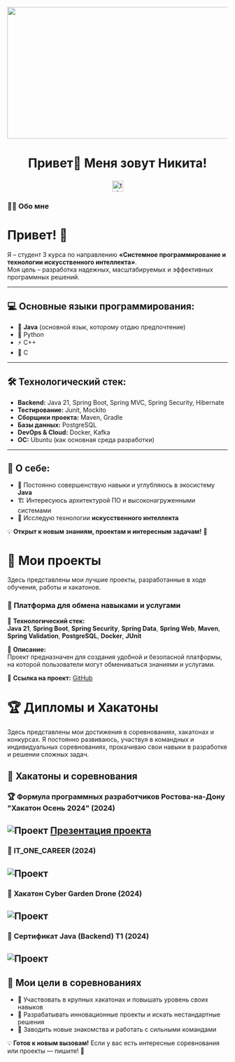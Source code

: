 <br clear="both">

<div align="center">
  <img height="300" width="600" src="https://user-images.githubusercontent.com/74038190/225813708-98b745f2-7d22-48cf-9150-083f1b00d6c9.gif"  />
</div>

###

<h1 align="center">Привет👋 Меня зовут Никита!</h1>

###

<div align="center">
  <a href="https://t.me/XFuntik228x" target="_blank">
    <img src="https://img.shields.io/static/v1?message=Telegram&logo=telegram&label=&color=2CA5E0&logoColor=white&labelColor=&style=for-the-badge" height="25" alt="telegram logo"  />
  </a>
</div>

###

<h3 align="left">👩‍💻  Обо мне</h3>

# Привет! 👋

Я – студент 3 курса по направлению **«Системное программирование и технологии искусственного интеллекта»**.  
Моя цель – разработка надежных, масштабируемых и эффективных программных решений.

---

## 💻 Основные языки программирования:
- 🚀 **Java** (основной язык, которому отдаю предпочтение)
- 🐍 Python
- ⚡ C++
- 🔧 C

---

## 🛠️ Технологический стек:
- **Backend:** Java 21, Spring Boot, Spring MVC, Spring Security, Hibernate
- **Тестирование:** Junit, Mockito
- **Сборщики проекта:** Maven, Gradle
- **Базы данных:** PostgreSQL
- **DevOps & Cloud:** Docker, Kafka
- **ОС:** Ubuntu (как основная среда разработки)

---

## 🎯 О себе:
- 📌 Постоянно совершенствую навыки и углубляюсь в экосистему **Java**
- 🏗️ Интересуюсь архитектурой ПО и высоконагруженными системами
- 🧠 Исследую технологии **искусственного интеллекта**

💡 **Открыт к новым знаниям, проектам и интересным задачам!** 🚀


# 📂 Мои проекты

Здесь представлены мои лучшие проекты, разработанные в ходе обучения, работы и хакатонов.

### 🚀 **Платформа для обмена навыками и услугами**
📌 **Технологический стек:**  
**Java 21**, **Spring Boot**, **Spring Security**, **Spring Data**, **Spring Web**, **Maven**, **Spring Validation**, **PostgreSQL**, **Docker**, **JUnit**

📝 **Описание:**  
Проект предназначен для создания удобной и безопасной платформы, на которой пользователи могут обмениваться знаниями и услугами.

🔗 **Ссылка на проект:** [GitHub](https://github.com/Funtikz/SberProject)

# 🏆 Дипломы и Хакатоны

Здесь представлены мои достижения в соревнованиях, хакатонах и конкурсах. Я постоянно развиваюсь, участвуя в командных и индивидуальных соревнованиях, прокачиваю свои навыки в разработке и решении сложных задач.

## 🚀 Хакатоны и соревнования

### 🏆 **Формула программных разработчиков Ростова-на-Дону "Хакатон Осень 2024"** (2024)
![Проект](hack2.png) 
[Презентация проекта](Новая_папка_центринвест_зеленый_ростов.pptx)
---

### 🏅 **IT_ONE_CAREER** (2024)
![Проект](hack1.png)
---

### 🏅 **Хакатон Cyber Garden Drone** (2024)
![Проект](hack3.png)
---


### 🏅 **Сертификат Java (Backend) T1** (2024)
![Проект](diplom.png)
---

## 🎯 Мои цели в соревнованиях
- 📌 Участвовать в крупных хакатонах и повышать уровень своих навыков
- 🚀 Разрабатывать инновационные проекты и искать нестандартные решения
- 🤝 Заводить новые знакомства и работать с сильными командами

💡 **Готов к новым вызовам!** Если у вас есть интересные соревнования или проекты — пишите! 🚀  
